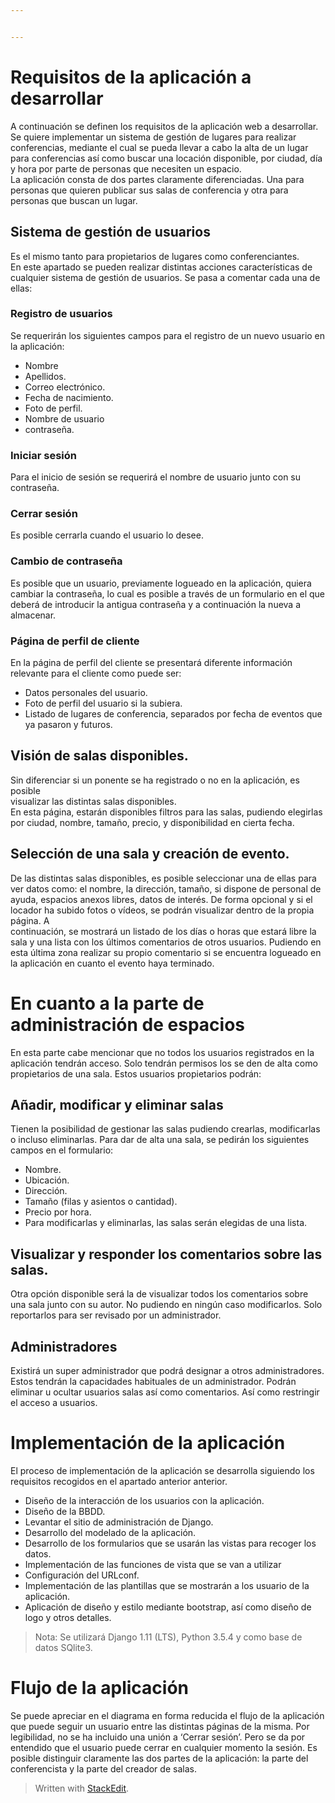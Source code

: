 ```yaml
---


---
```


<h1 id="requisitos-de-la-aplicación-a-desarrollar">Requisitos de la aplicación a desarrollar</h1>
<p>A continuación se definen los requisitos de la aplicación web a desarrollar.<br>
Se quiere implementar un sistema de gestión de lugares para realizar conferencias, mediante el cual se pueda llevar a cabo la alta de un lugar para conferencias así como buscar una locación disponible, por ciudad, día y hora por parte de personas que necesiten un espacio.<br>
La aplicación consta de dos partes claramente diferenciadas. Una para personas que quieren publicar sus salas de conferencia y otra para personas que buscan un lugar.</p>
<h2 id="sistema-de-gestión-de-usuarios">Sistema de gestión de usuarios</h2>
<p>Es el mismo tanto para propietarios de lugares como conferenciantes.<br>
En este apartado se pueden realizar distintas acciones características de cualquier sistema de gestión de usuarios. Se pasa a comentar cada una de ellas:</p>
<h3 id="registro-de-usuarios">Registro de usuarios</h3>
<p>Se requerirán los siguientes campos para el registro de un nuevo usuario en la aplicación:</p>
<ul>
<li>Nombre</li>
<li>Apellidos.</li>
<li>Correo electrónico.</li>
<li>Fecha de nacimiento.</li>
<li>Foto de perfil.</li>
<li>Nombre de usuario</li>
<li>contraseña.</li>
</ul>
<h3 id="iniciar-sesión">Iniciar sesión</h3>
<p>Para el inicio de sesión se requerirá el nombre de usuario junto con su contraseña.</p>
<h3 id="cerrar-sesión">Cerrar sesión</h3>
<p>Es posible cerrarla cuando el usuario lo desee.</p>
<h3 id="cambio-de-contraseña">Cambio de contraseña</h3>
<p>Es posible que un usuario, previamente logueado en la aplicación, quiera cambiar la contraseña, lo cual es posible a través de un formulario en el que deberá de introducir la antigua contraseña y a continuación la nueva a almacenar.</p>
<h3 id="página-de-perfil-de-cliente">Página de perfil de cliente</h3>
<p>En la página de perfil del cliente se presentará diferente información relevante para el cliente como puede ser:</p>
<ul>
<li>Datos personales del usuario.</li>
<li>Foto de perfil del usuario si la subiera.</li>
<li>Listado de lugares de conferencia, separados por fecha de eventos que ya pasaron y futuros.</li>
</ul>
<h2 id="visión-de-salas-disponibles.">Visión de salas disponibles.</h2>
<p>Sin diferenciar si un ponente se ha registrado o no en la aplicación, es posible<br>
visualizar las distintas salas disponibles.<br>
En esta página, estarán disponibles filtros para las salas, pudiendo elegirlas por ciudad, nombre, tamaño, precio, y disponibilidad en cierta fecha.</p>
<h2 id="selección-de-una-sala-y-creación-de-evento.">Selección de una sala y creación de evento.</h2>
<p>De las distintas salas disponibles, es posible seleccionar una de ellas para ver datos como: el nombre, la dirección, tamaño, si dispone de personal de ayuda, espacios anexos libres, datos de interés. De forma opcional y si el locador ha subido fotos o vídeos, se podrán visualizar dentro de la propia página. A<br>
continuación, se mostrará un listado de los días o horas que estará libre la sala y una lista con los últimos comentarios de otros usuarios. Pudiendo en esta última zona realizar su propio comentario si se encuentra logueado en la aplicación en cuanto el evento haya terminado.</p>
<h1 id="en-cuanto-a-la-parte-de-administración-de-espacios">En cuanto a la parte de administración de espacios</h1>
<p>En esta parte cabe mencionar que no todos los usuarios registrados en la aplicación tendrán acceso. Solo tendrán permisos los se den de alta como propietarios de una sala. Estos usuarios propietarios podrán:</p>
<h2 id="añadir-modificar-y-eliminar-salas">Añadir, modificar y eliminar salas</h2>
<p>Tienen la posibilidad de gestionar las salas pudiendo crearlas, modificarlas o incluso eliminarlas. Para dar de alta una sala, se pedirán los siguientes campos en el formulario:</p>
<ul>
<li>Nombre.</li>
<li>Ubicación.</li>
<li>Dirección.</li>
<li>Tamaño (filas y asientos o cantidad).</li>
<li>Precio por hora.</li>
<li>Para modificarlas y eliminarlas, las salas serán elegidas de una lista.</li>
</ul>
<h2 id="visualizar-y-responder-los-comentarios-sobre-las-salas.">Visualizar y responder los comentarios sobre las salas.</h2>
<p>Otra opción disponible será la de visualizar todos los comentarios sobre una sala junto con su autor. No pudiendo en ningún caso modificarlos. Solo reportarlos para ser revisado por un administrador.</p>
<h2 id="administradores">Administradores</h2>
<p>Existirá un super administrador que podrá designar a otros administradores. Estos tendrán la capacidades habituales de un administrador. Podrán eliminar u ocultar usuarios salas así como comentarios. Así como restringir el acceso a usuarios.</p>
<h1 id="implementación-de-la-aplicación">Implementación de la aplicación</h1>
<p>El proceso de implementación de la aplicación se desarrolla siguiendo los requisitos recogidos en el apartado anterior anterior.</p>
<ul>
<li>Diseño de la interacción de los usuarios con la aplicación.</li>
<li>Diseño de la BBDD.</li>
<li>Levantar el sitio de administración de Django.</li>
<li>Desarrollo del modelado de la aplicación.</li>
<li>Desarrollo de los formularios que se usarán las vistas para recoger los datos.</li>
<li>Implementación de las funciones de vista que se van a utilizar</li>
<li>Configuración del URLconf.</li>
<li>Implementación de las plantillas que se mostrarán a los usuario de la aplicación.</li>
<li>Aplicación de diseño y estilo mediante bootstrap, así como diseño de logo y otros detalles.</li>
</ul>
<blockquote>
<p>Nota: Se utilizará Django 1.11 (LTS), Python 3.5.4 y como base de datos SQlite3.</p>
</blockquote>
<h1 id="flujo-de-la-aplicación">Flujo de la aplicación</h1>
<p>Se puede apreciar en el diagrama en forma reducida el flujo de la aplicación que puede seguir un usuario entre las distintas páginas de la misma. Por legibilidad, no se ha incluido una unión a ‘Cerrar sesión’. Pero se da por entendido que el usuario puede cerrar en cualquier momento la sesión. Es posible distinguir claramente las dos partes de la aplicación: la parte del conferencista y la parte del creador de salas.</p>
<blockquote>
<p>Written with <a href="https://stackedit.io/">StackEdit</a>.</p>
</blockquote>

